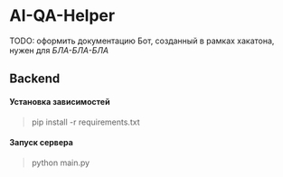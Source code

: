 # AI-QA-Helper
TODO: оформить документацию
Бот, созданный в рамках хакатона, нужен для *БЛА-БЛА-БЛА*


## Backend

#### Установка зависимостей
> pip install -r requirements.txt

#### Запуск сервера
> python main.py